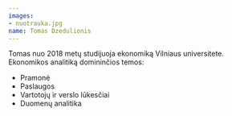```yaml
---
images:
- nuotrauka.jpg
name: Tomas Dzedulionis
---
```

Tomas nuo 2018 metų studijuoja ekonomiką Vilniaus universitete.
Ekonomikos analitiką domininčios temos:

* Pramonė
* Paslaugos
* Vartotojų ir verslo lūkesčiai
* Duomenų analitika
